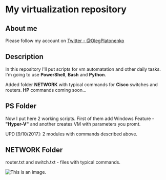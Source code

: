 # My virtualization repository

## About me
Please follow my account on [Twitter - @OlegPlatonenko](https://twitter.com/OlegPlatonenko)

## Description

In this repository I'll put scripts for vm automatation and other daily tasks. 
I'm going to use **PowerShell**, **Bash** and **Python**. 

Added folder **NETWORK** with typical commands for **Cisco** switches and routers. **HP** commands coming soon...

## PS Folder
Now I put here 2 working scripts. 
First of them add Windows Feature - **"Hyper-V"** 
and another creates VM with parameters you promt.

UPD [9/10/2017]: 2 modules with commands described above.

## NETWORK Folder
router.txt and switch.txt - files with typical commands. 

![This is an image.](https://cdn.pixabay.com/photo/2013/07/13/11/43/tux-158547_960_720.png)